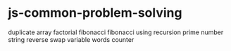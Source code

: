 # js-common-problem-solving

duplicate array
factorial
fibonacci
fibonacci using recursion
prime number
string reverse
swap variable
words counter

